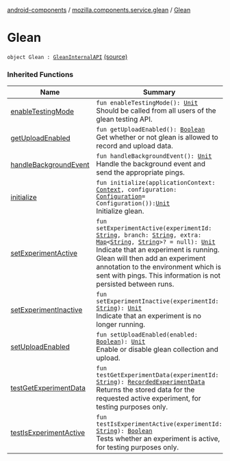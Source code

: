 [android-components](../index.md) / [mozilla.components.service.glean](index.md) / [Glean](./-glean.md)

# Glean

`object Glean : `[`GleanInternalAPI`](-glean-internal-a-p-i/index.md) [(source)](https://github.com/mozilla-mobile/android-components/blob/master/components/service/glean/src/main/java/mozilla/components/service/glean/Glean.kt#L378)

### Inherited Functions

| Name | Summary |
|---|---|
| [enableTestingMode](-glean-internal-a-p-i/enable-testing-mode.md) | `fun enableTestingMode(): `[`Unit`](https://kotlinlang.org/api/latest/jvm/stdlib/kotlin/-unit/index.html)<br>Should be called from all users of the glean testing API. |
| [getUploadEnabled](-glean-internal-a-p-i/get-upload-enabled.md) | `fun getUploadEnabled(): `[`Boolean`](https://kotlinlang.org/api/latest/jvm/stdlib/kotlin/-boolean/index.html)<br>Get whether or not glean is allowed to record and upload data. |
| [handleBackgroundEvent](-glean-internal-a-p-i/handle-background-event.md) | `fun handleBackgroundEvent(): `[`Unit`](https://kotlinlang.org/api/latest/jvm/stdlib/kotlin/-unit/index.html)<br>Handle the background event and send the appropriate pings. |
| [initialize](-glean-internal-a-p-i/initialize.md) | `fun initialize(applicationContext: `[`Context`](https://developer.android.com/reference/android/content/Context.html)`, configuration: `[`Configuration`](../mozilla.components.service.glean.config/-configuration/index.md)` = Configuration()): `[`Unit`](https://kotlinlang.org/api/latest/jvm/stdlib/kotlin/-unit/index.html)<br>Initialize glean. |
| [setExperimentActive](-glean-internal-a-p-i/set-experiment-active.md) | `fun setExperimentActive(experimentId: `[`String`](https://kotlinlang.org/api/latest/jvm/stdlib/kotlin/-string/index.html)`, branch: `[`String`](https://kotlinlang.org/api/latest/jvm/stdlib/kotlin/-string/index.html)`, extra: `[`Map`](https://kotlinlang.org/api/latest/jvm/stdlib/kotlin.collections/-map/index.html)`<`[`String`](https://kotlinlang.org/api/latest/jvm/stdlib/kotlin/-string/index.html)`, `[`String`](https://kotlinlang.org/api/latest/jvm/stdlib/kotlin/-string/index.html)`>? = null): `[`Unit`](https://kotlinlang.org/api/latest/jvm/stdlib/kotlin/-unit/index.html)<br>Indicate that an experiment is running. Glean will then add an experiment annotation to the environment which is sent with pings. This information is not persisted between runs. |
| [setExperimentInactive](-glean-internal-a-p-i/set-experiment-inactive.md) | `fun setExperimentInactive(experimentId: `[`String`](https://kotlinlang.org/api/latest/jvm/stdlib/kotlin/-string/index.html)`): `[`Unit`](https://kotlinlang.org/api/latest/jvm/stdlib/kotlin/-unit/index.html)<br>Indicate that an experiment is no longer running. |
| [setUploadEnabled](-glean-internal-a-p-i/set-upload-enabled.md) | `fun setUploadEnabled(enabled: `[`Boolean`](https://kotlinlang.org/api/latest/jvm/stdlib/kotlin/-boolean/index.html)`): `[`Unit`](https://kotlinlang.org/api/latest/jvm/stdlib/kotlin/-unit/index.html)<br>Enable or disable glean collection and upload. |
| [testGetExperimentData](-glean-internal-a-p-i/test-get-experiment-data.md) | `fun testGetExperimentData(experimentId: `[`String`](https://kotlinlang.org/api/latest/jvm/stdlib/kotlin/-string/index.html)`): `[`RecordedExperimentData`](../mozilla.components.service.glean.storages/-recorded-experiment-data/index.md)<br>Returns the stored data for the requested active experiment, for testing purposes only. |
| [testIsExperimentActive](-glean-internal-a-p-i/test-is-experiment-active.md) | `fun testIsExperimentActive(experimentId: `[`String`](https://kotlinlang.org/api/latest/jvm/stdlib/kotlin/-string/index.html)`): `[`Boolean`](https://kotlinlang.org/api/latest/jvm/stdlib/kotlin/-boolean/index.html)<br>Tests whether an experiment is active, for testing purposes only. |
